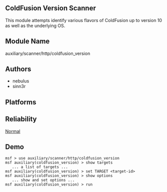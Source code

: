 ## ColdFusion Version Scanner

This module attempts identify various flavors of ColdFusion 
up to version 10 as well as the underlying OS.


## Module Name
auxiliary/scanner/http/coldfusion_version

## Authors
* nebulus
* sinn3r





## Platforms


## Reliability
[Normal](https://github.com/rapid7/metasploit-framework/wiki/Exploit-Ranking)

## Demo

```
msf > use auxiliary/scanner/http/coldfusion_version
msf auxiliary(coldfusion_version) > show targets
   ... a list of targets ...
msf auxiliary(coldfusion_version) > set TARGET <target-id>
msf auxiliary(coldfusion_version) > show options
   ... show and set options ...
msf auxiliary(coldfusion_version) > run
```
    
    